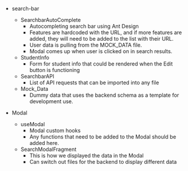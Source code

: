 - search-bar
    - SearchbarAutoComplete
        - Autocompleting search bar using Ant Design
        - Features are hardcoded with the URL, and if more features are added, they will need to be added to the list with their URL.
        - User data is pulling from the MOCK_DATA file.
        - Modal comes up when user is clicked on in search results.
    - StudentInfo
        - Form for student info that could be rendered when the Edit button is functioning
    - SearchbarAPI
        - List of API requests that can be imported into any file
    - Mock_Data
        - Dummy data that uses the backend schema as a template for development use.

- Modal
    - useModal
        - Modal custom hooks
        - Any functions that need to be added to the Modal should be added here.
    - SearchModalFragment
        - This is how we displayed the data in the Modal
        - Can switch out files for the backend to display different data
